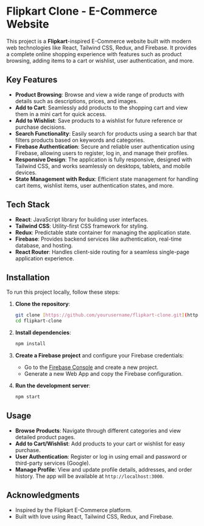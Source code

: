 # Flipkart Clone - E-Commerce Website

This project is a **Flipkart**-inspired E-Commerce website built with modern web technologies like React, Tailwind CSS, Redux, and Firebase. It provides a complete online shopping experience with features such as product browsing, adding items to a cart or wishlist, user authentication, and more.

## Key Features
- **Product Browsing**: Browse and view a wide range of products with details such as descriptions, prices, and images.
- **Add to Cart**: Seamlessly add products to the shopping cart and view them in a mini cart for quick access.
- **Add to Wishlist**: Save products to a wishlist for future reference or purchase decisions.
- **Search Functionality**: Easily search for products using a search bar that filters products based on keywords and categories.
- **Firebase Authentication**: Secure and reliable user authentication using Firebase, allowing users to register, log in, and manage their profiles.
- **Responsive Design**: The application is fully responsive, designed with Tailwind CSS, and works seamlessly on desktops, tablets, and mobile devices.
- **State Management with Redux**: Efficient state management for handling cart items, wishlist items, user authentication states, and more.

## Tech Stack
- **React**: JavaScript library for building user interfaces.
- **Tailwind CSS**: Utility-first CSS framework for styling.
- **Redux**: Predictable state container for managing the application state.
- **Firebase**: Provides backend services like authentication, real-time database, and hosting.
- **React Router**: Handles client-side routing for a seamless single-page application experience.

## Installation

To run this project locally, follow these steps:

1. **Clone the repository**:

    ```bash
    git clone [https://github.com/yourusername/flipkart-clone.git](https://github.com/shalu1529/flipkar-clone.git)
    cd flipkart-clone
    ```
2. **Install dependencies**:

    ```bash
    npm install
    ```

3. **Create a Firebase project** and configure your Firebase credentials:

   - Go to the [Firebase Console](https://console.firebase.google.com/) and create a new project.
   - Generate a new Web App and copy the Firebase configuration.
     
4. **Run the development server**:

    ```bash
    npm start
    ```
    
## Usage

- **Browse Products**: Navigate through different categories and view detailed product pages.
- **Add to Cart/Wishlist**: Add products to your cart or wishlist for easy purchase.
- **User Authentication**: Register or log in using email and password or third-party services (Google).
- **Manage Profile**: View and update profile details, addresses, and order history.
    The app will be available at `http://localhost:3000`.

## Acknowledgments

- Inspired by the Flipkart E-Commerce platform.
- Built with love using React, Tailwind CSS, Redux, and Firebase.
